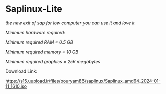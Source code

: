 # Saplinux-Lite

*the new exit of sap for low computer you can use it and love it*

*Minimum hardware required:* 

*Minimum required RAM = 0.5 GB*

*Minimum required memory = 10 GB*

*Minimum required graphics = 256 megabytes*

Download Link:

https://s15.uupload.ir/files/pouryam86/saplinux/Saplinux_amd64_2024-01-11_1610.iso
